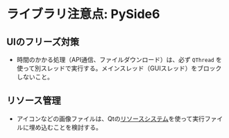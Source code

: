 # ライブラリ注意点: PySide6

## UIのフリーズ対策
- 時間のかかる処理（API通信、ファイルダウンロード）は、必ず `QThread` を使って別スレッドで実行する。メインスレッド（GUIスレッド）をブロックしないこと。

## リソース管理
- アイコンなどの画像ファイルは、Qtの[リソースシステム](https://doc.qt.io/qt-6/resources.html)を使って実行ファイルに埋め込むことを検討する。